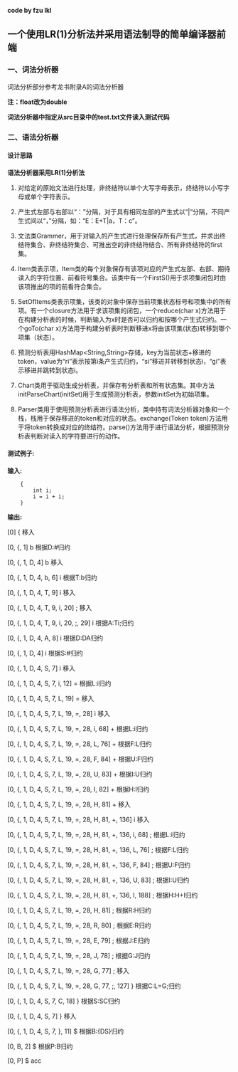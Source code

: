 **code by fzu lkl**

## 一个使用LR(1)分析法并采用语法制导的简单编译器前端
### 一、词法分析器

词法分析部分参考龙书附录A的词法分析器

**注：float改为double**

**词法分析器中指定从src目录中的test.txt文件读入测试代码**

### 二、语法分析器

#### 设计思路
**语法分析器采用LR(1)分析法**

1. 对给定的原始文法进行处理，非终结符以单个大写字母表示，终结符以小写字母或单个字符表示。

2. 产生式左部与右部以“：”分隔，对于具有相同左部的产生式以“|”分隔，不同产生式间以“，”分隔，如：“E：E+T|a，T：c”。

3. 文法类Grammer，用于对输入的产生式进行处理保存所有产生式，并求出终结符集合、非终结符集合、可推出空的非终结符结合、所有非终结符的first集。

4. Item类表示项，Item类的每个对象保存有该项对应的产生式左部、右部、期待读入的字符位置、前看符号集合。该类中有一个FirstS()用于求项集闭包时由该项推出的项的前看符合集合。

5. SetOfItems类表示项集，该类的对象中保存当前项集状态标号和项集中的所有项。有一个closure方法用于求该项集的闭包，一个reduce(char x)方法用于在构建分析表的时候，判断输入为x时是否可以归约和按哪个产生式归约。一个goTo(char x)方法用于构建分析表时判断移进x将由该项集(状态)转移到哪个项集（状态）。

6. 预测分析表用HashMap<String,String>存储，key为当前状态+移进的token，value为“ri”表示按第i条产生式归约，“si”移进并转移到状态i，“gi”表示移进并跳转到状态i。

7. Chart类用于驱动生成分析表，并保存有分析表和所有状态集。其中方法initParseChart(initSet)用于生成预测分析表，参数initSet为初始项集。

8. Parser类用于使用预测分析表进行语法分析，类中持有词法分析器对象和一个栈，栈用于保存移进的token和对应的状态。exchange(Token token)方法用于将token转换成对应的终结符。parse()方法用于进行语法分析，根据预测分析表判断对读入的字符要进行的动作。

#### 测试例子:  
**输入:**

```
    {
        int i;
        i = i + i;
    }
```

**输出:**

[0]	{	移入

[0, {, 1]	b	根据D:#归约

[0, {, 1, D, 4]	b	移入

[0, {, 1, D, 4, b, 6]	i	根据T:b归约

[0, {, 1, D, 4, T, 9]	i	移入

[0, {, 1, D, 4, T, 9, i, 20]	;	移入

[0, {, 1, D, 4, T, 9, i, 20, ;, 29]	i	根据A:Ti;归约

[0, {, 1, D, 4, A, 8]	i	根据D:DA归约

[0, {, 1, D, 4]	i	根据S:#归约

[0, {, 1, D, 4, S, 7]	i	移入

[0, {, 1, D, 4, S, 7, i, 12]	=	根据L:i归约

[0, {, 1, D, 4, S, 7, L, 19]	=	移入

[0, {, 1, D, 4, S, 7, L, 19, =, 28]	i	移入

[0, {, 1, D, 4, S, 7, L, 19, =, 28, i, 68]	+	根据L:i归约

[0, {, 1, D, 4, S, 7, L, 19, =, 28, L, 76]	+	根据F:L归约

[0, {, 1, D, 4, S, 7, L, 19, =, 28, F, 84]	+	根据U:F归约

[0, {, 1, D, 4, S, 7, L, 19, =, 28, U, 83]	+	根据I:U归约

[0, {, 1, D, 4, S, 7, L, 19, =, 28, I, 82]	+	根据H:I归约

[0, {, 1, D, 4, S, 7, L, 19, =, 28, H, 81]	+	移入

[0, {, 1, D, 4, S, 7, L, 19, =, 28, H, 81, +, 136]	i	移入

[0, {, 1, D, 4, S, 7, L, 19, =, 28, H, 81, +, 136, i, 68]	;	根据L:i归约

[0, {, 1, D, 4, S, 7, L, 19, =, 28, H, 81, +, 136, L, 76]	;	根据F:L归约

[0, {, 1, D, 4, S, 7, L, 19, =, 28, H, 81, +, 136, F, 84]	;	根据U:F归约

[0, {, 1, D, 4, S, 7, L, 19, =, 28, H, 81, +, 136, U, 83]	;	根据I:U归约

[0, {, 1, D, 4, S, 7, L, 19, =, 28, H, 81, +, 136, I, 188]	;	根据H:H+I归约

[0, {, 1, D, 4, S, 7, L, 19, =, 28, H, 81]	;	根据R:H归约

[0, {, 1, D, 4, S, 7, L, 19, =, 28, R, 80]	;	根据E:R归约

[0, {, 1, D, 4, S, 7, L, 19, =, 28, E, 79]	;	根据J:E归约

[0, {, 1, D, 4, S, 7, L, 19, =, 28, J, 78]	;	根据G:J归约

[0, {, 1, D, 4, S, 7, L, 19, =, 28, G, 77]	;	移入

[0, {, 1, D, 4, S, 7, L, 19, =, 28, G, 77, ;, 127]	}	根据C:L=G;归约

[0, {, 1, D, 4, S, 7, C, 18]	}	根据S:SC归约

[0, {, 1, D, 4, S, 7]	}	移入

[0, {, 1, D, 4, S, 7, }, 11]	$	根据B:{DS}归约

[0, B, 2]	$	根据P:B归约

[0, P]	$	acc
